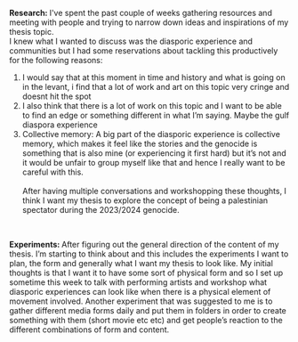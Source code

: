 <b>Research: </b>
I've spent the past couple of weeks gathering resources and meeting with people and trying to narrow down ideas and inspirations of my thesis topic.  </br>
I knew what I wanted to discuss was the diasporic experience and communities but I had some reservations about tackling this productively for the following reasons:  </br>
1. I would say that at this moment in time and history and what is going on in the levant, i find that a lot of work and art on this topic very cringe and doesnt hit the spot  </br>
2. I also think that there is a lot of work on this topic and I want to be able to find an edge or something different in what I’m saying. Maybe the gulf diaspora experience  </br>
3. Collective memory: A big part of the diasporic experience is collective memory, which makes it feel like the stories and the genocide is something that is also mine (or experiencing it first hard) but it’s not and it would be unfair to group myself like that and hence I really want to be careful with this. 
 </br> </br>
After having multiple conversations and workshopping these thoughts, I think I want my thesis to explore the concept of being a palestinian spectator during the 2023/2024 genocide. 
 </br>
  
<b>Experiments: </b>
After figuring out the general direction of the content of my thesis. I’m starting to think about and this includes the experiments I want to plan, the form and generally what I want my thesis to look like. My initial thoughts is that I want it to have some sort of physical form and so I set up sometime this week to talk with performing artists and workshop what diasporic experiences can look like when there is a physical element of movement involved. 
Another experiment that was suggested to me is to gather different media forms daily and put them in folders in order to create something with them (short movie etc etc) and get people’s reaction to the different combinations of form and content. 
